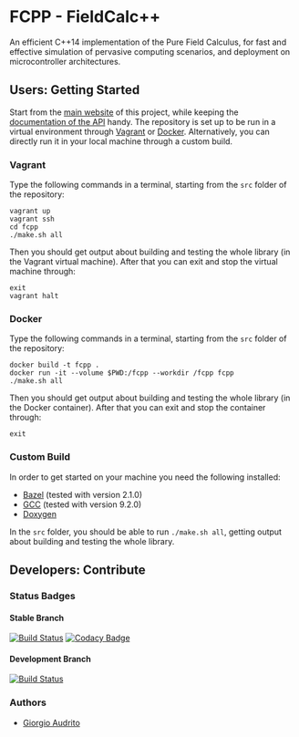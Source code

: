 # FCPP - FieldCalc++

An efficient C++14 implementation of the Pure Field Calculus, for fast and effective simulation of pervasive computing scenarios, and deployment on microcontroller architectures.

## Users: Getting Started

Start from the [main website](https://fcpp.github.io) of this project, while keeping the [documentation of the API](http://fcpp-doc.surge.sh) handy. The repository is set up to be run in a virtual environment through [Vagrant](https://www.vagrantup.com) or [Docker](https://www.docker.com/). Alternatively, you can directly run it in your local machine through a custom build.

### Vagrant

Type the following commands in a terminal, starting from the `src` folder of the repository:
```
vagrant up
vagrant ssh
cd fcpp
./make.sh all
```
Then you should get output about building and testing the whole library (in the Vagrant virtual machine). After that you can exit and stop the virtual machine through:
```
exit
vagrant halt
```

### Docker

Type the following commands in a terminal, starting from the `src` folder of the repository:
```
docker build -t fcpp .
docker run -it --volume $PWD:/fcpp --workdir /fcpp fcpp
./make.sh all
```
Then you should get output about building and testing the whole library (in the Docker container). After that you can exit and stop the container through:
```
exit
```

### Custom Build

In order to get started on your machine you need the following installed:

- [Bazel](https://bazel.build) (tested with version 2.1.0)
- [GCC](https://gcc.gnu.org) (tested with version 9.2.0)
- [Doxygen](http://www.doxygen.nl)

In the `src` folder, you should be able to run `./make.sh all`, getting output about building and testing the whole library.

## Developers: Contribute

### Status Badges

#### Stable Branch
[![Build Status](https://travis-ci.com/fcpp/fcpp.svg?branch=master)](https://travis-ci.com/fcpp/fcpp)
[![Codacy Badge](https://api.codacy.com/project/badge/Grade/90634407d674499cb62da7d7d74e8b42)](https://app.codacy.com/gh/fcpp/fcpp?utm_source=github.com&utm_medium=referral&utm_content=fcpp/fcpp&utm_campaign=Badge_Grade_Dashboard)

#### Development Branch
[![Build Status](https://travis-ci.com/fcpp/fcpp.svg?branch=dev)](https://travis-ci.com/fcpp/fcpp/branches)

### Authors

- [Giorgio Audrito](http://giorgio.audrito.info/#!/research)
